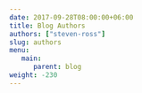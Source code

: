 ```yaml
---
date: 2017-09-28T08:00:00+06:00
title: Blog Authors
authors: ["steven-ross"]
slug: authors
menu:
   main:
      parent: blog
weight: -230
---
```


